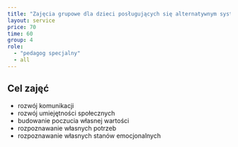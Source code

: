 ```yaml
---
title: "Zajęcia grupowe dla dzieci posługujących się alternatywnym systemem komunikacji"
layout: service
price: 70
time: 60
group: 4
role:
  - "pedagog specjalny"
  - all
---
```


## Cel zajęć

- rozwój komunikacji
- rozwój umiejętności społecznych
- budowanie poczucia własnej wartości
- rozpoznawanie własnych potrzeb
- rozpoznawanie własnych stanów emocjonalnych
